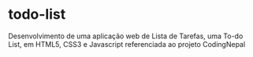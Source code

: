 # todo-list
Desenvolvimento de uma aplicação web de Lista de Tarefas, uma To-do List, em HTML5, CSS3 e Javascript referenciada ao projeto CodingNepal

